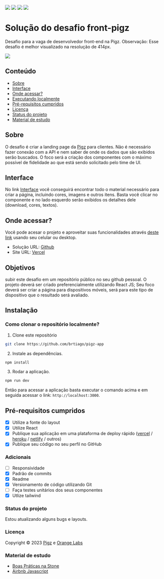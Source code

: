 ![](https://img.shields.io/badge/React-20232A?style=for-the-badge&logo=react&logoColor=61DAFB)
![](https://img.shields.io/badge/Tailwind_CSS-38B2AC?style=for-the-badge&logo=tailwind-css&logoColor=white)
![](https://img.shields.io/badge/Adobe%20XD-470137?style=for-the-badge&logo=Adobe%20XD&logoColor=#FF61F6)
![](https://img.shields.io/github/license/{brtiago}/{repo-name}.svg)

# Solução do desafio front-pigz

Desafio para a vaga de desenvolvedor front-end na Pigz. Observação: Esse desafio é melhor visualizado na resolução de 414px.

![](../pigz-app/public/images/burguer_2.png)

## Conteúdo

- [Sobre](#sobre)
- [Interface](#interface)
- [Onde acessar?](#onde-acessar)
- [Executando localmente](#instalação)
- [Pré-requisitos cumpridos](#pré-requisitos-cumpridos)
- [Licença](#licença)
- [Status do projeto](#status-do-projeto)
- [Material de estudo](#material-de-estudo)

## Sobre
O desafio é criar a landing page da [Pigz](https://pigz.com.br/) para clientes. Não é necessário fazer conexão com a API e nem saber de onde os dados que são exibidos serão buscados. O foco será a criação dos componentes com o máximo possível de fidelidade ao que está sendo solicitado pelo time de UI.

## Interface
No link [Interface](https://xd.adobe.com/view/ff23f156-a96e-4cf3-a0fb-bc2646c1945a-aa70/specs/) você conseguirá encontrar todo o material necessário para criar a página, incluindo cores, imagens e outros itens. Basta você clicar no componente e no lado esquerdo serão exibidos os detalhes dele (download, cores, textos).

## Onde acessar?
Você pode acesar o projeto e aproveitar suas funcionalidades através [deste link](https://pigz-app.vercel.app/ "Pigz app") usando seu celular ou desktop.

- Solução URL: [Github](https://github.com/brtiago/pigz-app)
- Site URL: [Vercel](https://pigz-app.vercel.app/)

## Objetivos

subir este desafio em um repositório público no seu github pessoal.
O projeto deverá ser criado preferencialmente utilizando React JS;
Seu foco deverá ser criar a página para dispositivos móveis, será para este tipo de dispositivo que o resultado será avaliado.

## Instalação

### Como clonar o repositório localmente?
1. Clone este repositório
```bash
git clone https://github.com/brtiago/pigz-app
```
2. Instale as dependências.

```bash
npm install
```

3. Rodar a aplicação.
```bash
npm run dev
```

Então para acessar a aplicação basta executar o comando acima e em seguida acessar o link: `http://localhost:3000`.

## Pré-requisitos cumpridos
- [x] Utilize a fonte do layout
- [x] Utilize React
- [x] Publique sua aplicação em uma plataforma de deploy rápido ([vercel](https://zeit.co/) / [heroku](https://www.heroku.com) / [netlify](https://www.netlify.com) / outros)
- [x] Publique seu código no seu perfil no GitHub

### Adicionais
- [ ] Responsividade
- [x] Padrão de commits
- [x] Readme
- [x] Versionamento de código utilizando Git
- [ ] Faça testes unitários dos seus componentes
- [x] Utlize tailwind

### Status do projeto
Estou atualizando alguns bugs e layouts.

### Licença
Copyright © 2023 [Pigz](https://pigz.com.br/) e [Orange Labs](https://orangelabs.com.br/)


### Material de estudo
- [Boas Práticas na Stone](https://github.com/stone-payments/stoneco-best-practices/blob/master/README_pt.md)
- [Airbnb Javascript](https://github.com/airbnb/javascript)